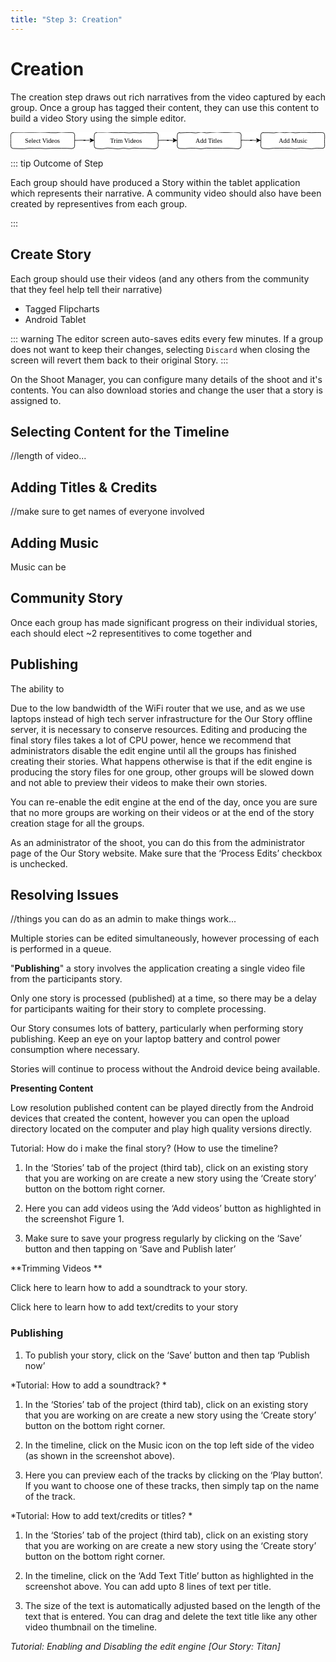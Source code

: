 ```yaml
---
title: "Step 3: Creation"
---
```


<ReadTime />

<Steps :step="3"/>

# Creation

<Leader>

The creation step draws out rich narratives from the video captured by each group. Once a group has tagged their content, they can use this content to build a video Story using the simple editor.

<div style="text-align:center">
<svg xmlns="http://www.w3.org/2000/svg" xmlns:xlink="http://www.w3.org/1999/xlink" version="1.1" width="592px" height="32px" viewBox="-0.5 -0.5 592 32" style="background-color: rgb(255, 255, 255);"><defs/><g><path d="M 120 14.67 L 120 14.69 L 124 14.76 L 128 14.61 L 132 14.48 L 136 14.57 L 140 14.67 L 140 14.9 L 139.33 14.45 L 138.67 14.66 L 138 14.44 L 137.33 14.71 L 136.67 14.67 L 136.67 14.5 L 139.46 14.49 L 142.25 14.79 L 145.05 14.62 L 147.84 14.49 L 150.63 14.67" fill="none" stroke="#000000" stroke-linejoin="round" stroke-linecap="round" stroke-miterlimit="10" pointer-events="none"/><path d="M 155.88 14.67 L 155.93 14.77 L 154.52 15.43 L 153.12 16.15 L 151.7 16.81 L 150.22 17.33 L 148.88 18.17 L 148.76 18.11 L 149.1 17.4 L 149.52 16.74 L 150.04 16.12 L 150.45 15.45 L 150.63 14.67 L 150.6 14.65 L 150.36 14.01 L 149.76 13.18 L 149.61 12.58 L 149.06 11.78 L 148.88 11.17 L 148.95 11.3 L 150.27 11.85 L 151.67 12.53 L 153.17 13.45 L 154.45 13.9 L 155.88 14.67 Z Z" fill="#000000" stroke="#000000" stroke-linejoin="round" stroke-linecap="round" stroke-miterlimit="10" pointer-events="none"/><path d="M 4.5 0 L 4.5 -0.17 L 14.59 -0.32 L 24.68 -0.44 L 34.77 -0.2 L 44.86 -0.21 L 54.95 -0.54 L 65.05 -0.29 L 75.14 0.32 L 85.23 0.39 L 95.32 -0.59 L 105.41 -0.06 L 115.5 0 Q 120 0 120 4.5 L 120.08 4.5 L 119.91 8.7 L 120.1 12.9 L 119.96 17.1 L 119.93 21.3 L 120 25.5 Q 120 30 115.5 30 L 115.5 30.19 L 105.41 29.74 L 95.32 29.75 L 85.23 29.63 L 75.14 29.82 L 65.05 30.26 L 54.95 29.64 L 44.86 29.84 L 34.77 29.54 L 24.68 30.43 L 14.59 30.24 L 4.5 30 Q 0 30 0 25.5 L 0.19 25.5 L -0.07 21.3 L -0.09 17.1 L -0.18 12.9 L -0.14 8.7 L 0 4.5 Q 0 0 4.5 0 L 4.5 0 Z Z" fill="#ffffff" stroke="#000000" stroke-linejoin="round" stroke-linecap="round" stroke-miterlimit="10" pointer-events="none"/><g transform="translate(20.5,8.5)"><switch><foreignObject style="overflow:visible;" pointer-events="all" width="78" height="12" requiredFeatures="http://www.w3.org/TR/SVG11/feature#Extensibility"><div xmlns="http://www.w3.org/1999/xhtml" style="display: inline-block; font-size: 12px; font-family: &quot;Comic Sans MS&quot;; color: rgb(0, 0, 0); line-height: 1.2; vertical-align: top; width: 78px; white-space: nowrap; overflow-wrap: normal; text-align: center;"><div xmlns="http://www.w3.org/1999/xhtml" style="display:inline-block;text-align:inherit;text-decoration:inherit;white-space:normal;">Select Videos</div></div></foreignObject><text x="39" y="12" fill="#000000" text-anchor="middle" font-size="12px" font-family="Comic Sans MS">Select Videos</text></switch></g><path d="M 277 14.67 L 277 14.81 L 280.93 14.65 L 284.87 14.52 L 288.8 14.51 L 292.73 14.64 L 296.67 14.67 L 296.67 14.55 L 296 14.86 L 295.33 14.77 L 294.67 14.43 L 294 14.61 L 293.33 14.67 L 293.33 14.58 L 295.99 14.66 L 298.65 14.54 L 301.31 14.81 L 303.97 14.91 L 306.63 14.67" fill="none" stroke="#000000" stroke-linejoin="round" stroke-linecap="round" stroke-miterlimit="10" pointer-events="none"/><path d="M 311.88 14.67 L 311.86 14.63 L 310.52 15.44 L 309.1 16.1 L 307.78 16.96 L 306.31 17.52 L 304.88 18.17 L 304.73 18.09 L 305.24 17.47 L 305.52 16.73 L 305.92 16.06 L 306.11 15.28 L 306.63 14.67 L 306.42 14.56 L 306.32 13.98 L 306.08 13.34 L 305.52 12.53 L 305.46 11.98 L 304.88 11.17 L 304.83 11.07 L 306.18 11.67 L 307.7 12.6 L 309.13 13.36 L 310.5 14 L 311.88 14.67 Z Z" fill="#000000" stroke="#000000" stroke-linejoin="round" stroke-linecap="round" stroke-miterlimit="10" pointer-events="none"/><path d="M 161.5 0 L 161.5 -0.61 L 171.59 -0.35 L 181.68 -0.69 L 191.77 0.23 L 201.86 0.19 L 211.95 -0.02 L 222.05 0.62 L 232.14 0.13 L 242.23 0.54 L 252.32 0.21 L 262.41 0.47 L 272.5 0 Q 277 0 277 4.5 L 277.22 4.5 L 276.96 8.7 L 276.88 12.9 L 277.16 17.1 L 276.76 21.3 L 277 25.5 Q 277 30 272.5 30 L 272.5 30.71 L 262.41 30.1 L 252.32 29.78 L 242.23 29.87 L 232.14 29.35 L 222.05 30.43 L 211.95 29.49 L 201.86 30.66 L 191.77 29.85 L 181.68 29.26 L 171.59 30.72 L 161.5 30 Q 157 30 157 25.5 L 156.94 25.5 L 156.78 21.3 L 157.1 17.1 L 156.78 12.9 L 156.76 8.7 L 157 4.5 Q 157 0 161.5 0 L 161.5 0 Z Z" fill="#ffffff" stroke="#000000" stroke-linejoin="round" stroke-linecap="round" stroke-miterlimit="10" pointer-events="none"/><g transform="translate(182.5,8.5)"><switch><foreignObject style="overflow:visible;" pointer-events="all" width="68" height="12" requiredFeatures="http://www.w3.org/TR/SVG11/feature#Extensibility"><div xmlns="http://www.w3.org/1999/xhtml" style="display: inline-block; font-size: 12px; font-family: &quot;Comic Sans MS&quot;; color: rgb(0, 0, 0); line-height: 1.2; vertical-align: top; width: 68px; white-space: nowrap; overflow-wrap: normal; text-align: center;"><div xmlns="http://www.w3.org/1999/xhtml" style="display:inline-block;text-align:inherit;text-decoration:inherit;white-space:normal;">Trim Videos</div></div></foreignObject><text x="34" y="12" fill="#000000" text-anchor="middle" font-size="12px" font-family="Comic Sans MS">Trim Videos</text></switch></g><path d="M 474.5 0 L 474.5 0.34 L 484.59 0.28 L 494.68 0.68 L 504.77 -0.71 L 514.86 0.32 L 524.95 -0.5 L 535.05 0.54 L 545.14 -0.1 L 555.23 -0.13 L 565.32 0.29 L 575.41 0.07 L 585.5 0 Q 590 0 590 4.5 L 589.92 4.5 L 590.11 8.7 L 589.89 12.9 L 589.77 17.1 L 589.91 21.3 L 590 25.5 Q 590 30 585.5 30 L 585.5 29.72 L 575.41 29.45 L 565.32 30.44 L 555.23 29.96 L 545.14 29.34 L 535.05 30.31 L 524.95 29.55 L 514.86 29.41 L 504.77 29.49 L 494.68 29.55 L 484.59 30.45 L 474.5 30 Q 470 30 470 25.5 L 469.88 25.5 L 470.05 21.3 L 470.15 17.1 L 470.24 12.9 L 470.09 8.7 L 470 4.5 Q 470 0 474.5 0 L 474.5 0 Z Z" fill="#ffffff" stroke="#000000" stroke-linejoin="round" stroke-linecap="round" stroke-miterlimit="10" pointer-events="none"/><g transform="translate(500.5,8.5)"><switch><foreignObject style="overflow:visible;" pointer-events="all" width="58" height="12" requiredFeatures="http://www.w3.org/TR/SVG11/feature#Extensibility"><div xmlns="http://www.w3.org/1999/xhtml" style="display: inline-block; font-size: 12px; font-family: &quot;Comic Sans MS&quot;; color: rgb(0, 0, 0); line-height: 1.2; vertical-align: top; width: 60px; white-space: nowrap; overflow-wrap: normal; text-align: center;"><div xmlns="http://www.w3.org/1999/xhtml" style="display:inline-block;text-align:inherit;text-decoration:inherit;white-space:normal;">Add Music</div></div></foreignObject><text x="29" y="12" fill="#000000" text-anchor="middle" font-size="12px" font-family="Comic Sans MS">Add Music</text></switch></g><path d="M 433 14.67 L 433 14.54 L 437.07 14.45 L 441.13 14.73 L 445.2 14.61 L 449.27 14.82 L 453.33 14.67 L 453.33 14.87 L 452.67 14.44 L 452 14.59 L 451.33 14.78 L 450.67 14.52 L 450 14.67 L 450 14.44 L 452.73 14.51 L 455.45 14.44 L 458.18 14.89 L 460.91 14.89 L 463.63 14.67" fill="none" stroke="#000000" stroke-linejoin="round" stroke-linecap="round" stroke-miterlimit="10" pointer-events="none"/><path d="M 468.88 14.67 L 468.99 14.87 L 467.49 15.39 L 465.99 15.89 L 464.74 16.89 L 463.26 17.43 L 461.88 18.17 L 461.89 18.17 L 462.3 17.5 L 462.68 16.81 L 463.12 16.16 L 463.43 15.44 L 463.63 14.67 L 463.42 14.56 L 463.2 13.93 L 462.71 13.16 L 462.46 12.51 L 462.05 11.78 L 461.88 11.17 L 461.87 11.15 L 463.39 12.08 L 464.72 12.64 L 466.05 13.2 L 467.59 14.19 L 468.88 14.67 Z Z" fill="#000000" stroke="#000000" stroke-linejoin="round" stroke-linecap="round" stroke-miterlimit="10" pointer-events="none"/><path d="M 317.5 0 L 317.5 0.73 L 327.59 0.21 L 337.68 -0.06 L 347.77 0.74 L 357.86 -0.69 L 367.95 0.65 L 378.05 -0.21 L 388.14 -0.75 L 398.23 0.01 L 408.32 -0.03 L 418.41 -0.61 L 428.5 0 Q 433 0 433 4.5 L 433.13 4.5 L 432.88 8.7 L 432.88 12.9 L 432.9 17.1 L 432.96 21.3 L 433 25.5 Q 433 30 428.5 30 L 428.5 30.66 L 418.41 29.9 L 408.32 29.5 L 398.23 29.69 L 388.14 29.47 L 378.05 29.55 L 367.95 29.4 L 357.86 30.52 L 347.77 29.67 L 337.68 29.51 L 327.59 30.21 L 317.5 30 Q 313 30 313 25.5 L 312.84 25.5 L 313.24 21.3 L 312.8 17.1 L 313.12 12.9 L 312.87 8.7 L 313 4.5 Q 313 0 317.5 0 L 317.5 0 Z Z" fill="#ffffff" stroke="#000000" stroke-linejoin="round" stroke-linecap="round" stroke-miterlimit="10" pointer-events="none"/><g transform="translate(342.5,8.5)"><switch><foreignObject style="overflow:visible;" pointer-events="all" width="60" height="12" requiredFeatures="http://www.w3.org/TR/SVG11/feature#Extensibility"><div xmlns="http://www.w3.org/1999/xhtml" style="display: inline-block; font-size: 12px; font-family: &quot;Comic Sans MS&quot;; color: rgb(0, 0, 0); line-height: 1.2; vertical-align: top; width: 60px; white-space: nowrap; overflow-wrap: normal; text-align: center;"><div xmlns="http://www.w3.org/1999/xhtml" style="display:inline-block;text-align:inherit;text-decoration:inherit;white-space:normal;">Add Titles</div></div></foreignObject><text x="30" y="12" fill="#000000" text-anchor="middle" font-size="12px" font-family="Comic Sans MS">Add Titles</text></switch></g></g></svg>
</div>

</Leader>

::: tip Outcome of Step

Each group should have produced a Story within the tablet application which represents their narrative. A community video should also have been created by representives from each group.

:::

<TimeGuide time="3-4 hours">

## Create Story

</TimeGuide>

Each group should use their videos (and any others from the community that they feel help tell their narrative) 

<Materials>

- Tagged Flipcharts
- Android Tablet

</Materials>

::: warning
The editor screen auto-saves edits every few minutes. If a group does not want to keep their changes, selecting `Discard` when closing the screen will revert them back to their original Story.
:::

<AdminRole title="Processing Stories">

On the Shoot Manager, you can configure many details of the shoot and it's contents. You can also download stories and change the user that a story is assigned to. 

</AdminRole>

## Selecting Content for the Timeline

//length of video...

## Adding Titles & Credits

//make sure to get names of everyone involved

## Adding Music

Music can be 



## Community Story

Once each group has made significant progress on their individual stories, each should elect ~2 representitives to come together and 

## Publishing

The ability to 

<AdminRole title="Publishing Stories">

Due to the low bandwidth of the WiFi router that we use, and as we use laptops instead of high tech server infrastructure for the Our Story offline server, it is necessary to conserve resources. Editing and producing the final story files takes a lot of CPU power, hence we recommend that administrators disable the edit engine until all the groups has finished creating their stories. What happens otherwise is that if the edit engine is producing the story files for one group, other groups will be slowed down and not able to preview their videos to make their own stories. 

You can re-enable the edit engine at the end of the day, once you are sure that no more groups are working on their videos or at the end of the story creation stage for all the groups. 

As an administrator of the shoot, you can do this from the administrator page of the Our Story website. Make sure that  the ‘Process Edits’ checkbox is unchecked. 

</AdminRole>

## Resolving Issues

//things you can do as an admin to make things work...

<!-- ::: tip WiFi / 3G Connection Required

This step in the process requires that the tablets have a connection to the Our Story Dashboard. With Titan this means making sure your local WiFi is turned on, and the Our Story Titan application is running.

::: -->

<!-- **Requires WiFi connection to computer** -->

Multiple stories can be edited simultaneously, however processing of each is performed in a queue.

"**Publishing**" a story involves the application creating a single video file from the participants story.

Only one story is processed (published) at a time, so there may be a delay for participants waiting for their story to complete processing.

Our Story consumes lots of battery, particularly when performing story publishing. Keep an eye on your laptop battery and control power consumption where necessary.

Stories will continue to process without the Android device being available.

**Presenting Content**

Low resolution published content can be played directly from the Android devices that created the content, however you can open the upload directory located on the computer and play high quality versions directly.



Tutorial: How do i make the final story? (How to use the timeline? 

1. In the ‘Stories’ tab of the project (third tab), click on an existing story that you are working on are create a new story using the ‘Create story’ button on the bottom right corner. 

2. Here you can add videos using the ‘Add videos’ button as highlighted in the screenshot Figure 1. 

3. Make sure to save your progress regularly by clicking on the ‘Save’ button and then tapping on ‘Save and Publish later’

**Trimming Videos **



Click here to learn how to add a soundtrack to your story. 

Click here to learn how to add text/credits to your story

### Publishing

1. To publish your story, click on the ‘Save’ button and then tap ‘Publish now’

*Tutorial: How to add a soundtrack? *

1. In the ‘Stories’ tab of the project (third tab), click on an existing story that you are working on are create a new story using the ‘Create story’ button on the bottom right corner. 

2. In the timeline, click on the Music icon on the top left side of the video (as shown in the screenshot above). 

3. Here you can preview each of the tracks by clicking on the ‘Play button’. If you want to choose one of these tracks, then simply tap on the name of the track.  

*Tutorial: How to add text/credits or titles? *

1. In the ‘Stories’ tab of the project (third tab), click on an existing story that you are working on are create a new story using the ‘Create story’ button on the bottom right corner. 

2. In the timeline, click on the ‘Add Text Title’ button as highlighted in the screenshot above. You can add upto 8 lines of text per title. 

3. The size of the text is automatically adjusted based on the length of the text that is entered. You can drag and delete the text title like any other video thumbnail on the timeline. 

*Tutorial: Enabling and Disabling the edit engine [Our Story: Titan]*